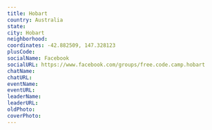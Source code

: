 ```yaml
---
title: Hobart
country: Australia
state: 
city: Hobart
neighborhood: 
coordinates: -42.882509, 147.328123
plusCode:
socialName: Facebook
socialURL: https://www.facebook.com/groups/free.code.camp.hobart
chatName:
chatURL:
eventName:
eventURL:
leaderName:
leaderURL:
oldPhoto: 
coverPhoto:
---
```

